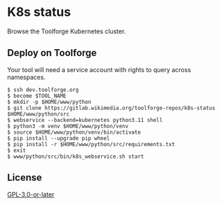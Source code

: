 K8s status
==========

Browse the Toolforge Kubernetes cluster.

Deploy on Toolforge
-------------------
Your tool will need a service account with rights to query across namespaces.

```
$ ssh dev.toolforge.org
$ become $TOOL_NAME
$ mkdir -p $HOME/www/python
$ git clone https://gitlab.wikimedia.org/toolforge-repos/k8s-status $HOME/www/python/src
$ webservice --backend=kubernetes python3.11 shell
$ python3 -m venv $HOME/www/python/venv
$ source $HOME/www/python/venv/bin/activate
$ pip install --upgrade pip wheel
$ pip install -r $HOME/www/python/src/requirements.txt
$ exit
$ www/python/src/bin/k8s_webservice.sh start
```

License
-------
[GPL-3.0-or-later](//www.gnu.org/copyleft/gpl.html "GPL-3.0-or-later")
